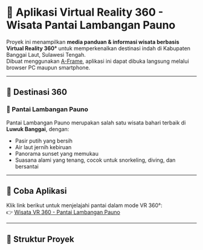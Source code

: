# 🌊 Aplikasi Virtual Reality 360 - Wisata Pantai Lambangan Pauno

Proyek ini menampilkan **media panduan & informasi wisata berbasis Virtual Reality 360°** untuk memperkenalkan destinasi indah di Kabupaten Banggai Laut, Sulawesi Tengah.  
Dibuat menggunakan [A-Frame](https://aframe.io), aplikasi ini dapat dibuka langsung melalui browser PC maupun smartphone.

---

## 🎥 Destinasi 360
### 🌊 Pantai Lambangan Pauno
Pantai Lambangan Pauno merupakan salah satu wisata bahari terbaik di **Luwuk Banggai**, dengan:
- Pasir putih yang bersih  
- Air laut jernih kebiruan  
- Panorama sunset yang memukau  
- Suasana alami yang tenang, cocok untuk snorkeling, diving, dan bersantai  

---

## 🚀 Coba Aplikasi
Klik link berikut untuk menjelajahi pantai dalam mode VR 360°:  
👉 [Wisata VR 360 - Pantai Lambangan Pauno](https://det333.github.io/Dewi-Banggai-Laut/)

---

## 📂 Struktur Proyek
